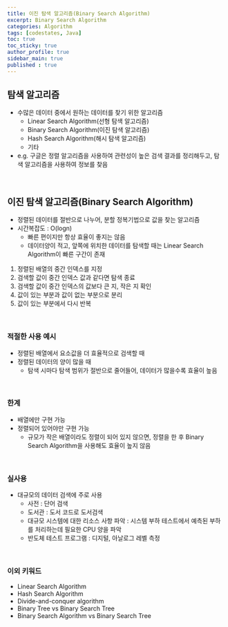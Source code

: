 ```yaml
---
title: 이진 탐색 알고리즘(Binary Search Algorithm)
excerpt: Binary Search Algorithm
categories: Algorithm
tags: [codestates, Java]
toc: true
toc_sticky: true
author_profile: true
sidebar_main: true
published : true
---
```


## 탐색 알고리즘
- 수많은 데이터 중에서 원하는 데이터를 찾기 위한 알고리즘
  - Linear Search Algorithm(선형 탐색 알고리즘)   
  - Binary Search Algorithm(이진 탐색 알고리즘)
  - Hash Search Algorithm(해시 탐색 알고리즘)
  - 기타
- e.g. 구글은 정렬 알고리즘을 사용하여 관련성이 높은 검색 결과를 정리해두고, 탐색 알고리즘을 사용하여 정보를 찾음

<br>

## 이진 탐색 알고리즘(Binary Search Algorithm)
- 정렬된 데이터를 절반으로 나누어, 분할 정복기법으로 값을 찾는 알고리즘
- 시간복잡도 : O(logn)
  - 빠른 편이지만 항상 효율이 좋지는 않음
  - 데이터양이 적고, 앞쪽에 위치한 데이터를 탐색할 때는 Linear Search Algorithm이 빠른 구간이 존재
1. 정렬된 배열의 중간 인덱스를 지정
2. 검색할 값이 중간 인덱스 값과 같다면 탐색 종료 
3. 검색할 값이 중간 인덱스의 값보다 큰 지, 작은 지 확인
4. 값이 있는 부분과 값이 없는 부분으로 분리
5. 값이 있는 부분에서 다시 반복

<br>

### 적절한 사용 예시
- 정렬된 배열에서 요소값을 더 효율적으로 검색할 때 
- 정렬된 데이터의 양이 많을 때
  - 탐색 시마다 탐색 범위가 절반으로 줄어들어, 데이터가 많을수록 효율이 높음 

<br>

### 한계
- 배열에만 구현 가능
- 정렬되어 있어야만 구현 가능
  - 규모가 작은 배열이라도 정렬이 되어 있지 않으면, 정렬을 한 후 Binary Search Algorithm을 사용해도 효율이 높지 않음

<br>

### 실사용 
- 대규모의 데이터 검색에 주로 사용
  - 사전 : 단어 검색
  - 도서관 : 도서 코드로 도서검색
  - 대규모 시스템에 대한 리소스 사항 파악 : 시스템 부하 테스트에서 예측된 부하를 처리하는데 필요한 CPU 양을 파악
  - 반도체 테스트 프로그램 : 디지털, 아날로그 레벨 측정

<br>

### 이외 키워드
- Linear Search Algorithm
- Hash Search Algorithm
- Divide-and-conquer algorithm
- Binary Tree vs Binary Search Tree
- Binary Search Algorithm vs Binary Search Tree
